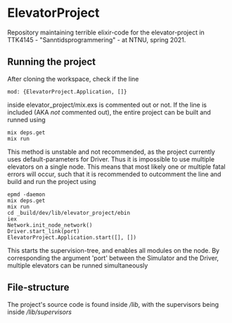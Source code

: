 # ElevatorProject

Repository maintaining terrible elixir-code for the elevator-project in TTK4145 - "Sanntidsprogrammering" - at NTNU, spring 2021.

## Running the project

After cloning the workspace, check if the line
```
mod: {ElevatorProject.Application, []}
```
inside elevator_project/mix.exs is commented out or not. 
If the line is included (AKA _not_ commented out), the entire project can be built and runned using
```
mix deps.get
mix run
```
This method is unstable and not recommended, as the project currently uses default-parameters for Driver. Thus it is impossible to use multiple elevators on a single node. This means that most likely one or multiple fatal errors will occur, such that it is recommended to outcomment the line and build and run the project using
```
epmd -daemon
mix deps.get
mix run
cd _build/dev/lib/elevator_project/ebin
iex
Network.init_node_network()
Driver.start_link(port)
ElevatorProject.Application.start([], [])
```
This starts the supervision-tree, and enables all modules on the node. By corresponding the argument 'port' between the Simulator and the Driver, multiple elevators can be runned simultaneously

## File-structure
The project's source code is found inside _/lib_, with the supervisors being inside _/lib/supervisors_

